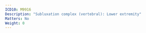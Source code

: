 ```yaml
---
ICD10: M9916
Description: "Subluxation complex (vertebral): Lower extremity"
Matters: No
Weight: 0
---
```


